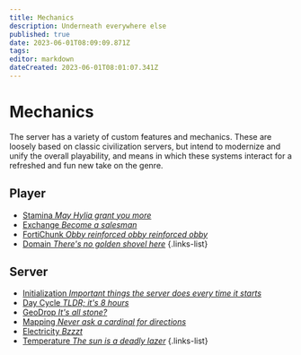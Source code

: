 ```yaml
---
title: Mechanics
description: Underneath everywhere else
published: true
date: 2023-06-01T08:09:09.871Z
tags: 
editor: markdown
dateCreated: 2023-06-01T08:01:07.341Z
---
```


# Mechanics
The server has a variety of custom features and mechanics. These are loosely based on classic civilization servers, but intend to modernize and unify the overall playability, and means in which these systems interact for a refreshed and fun new take on the genre.

## Player
- [Stamina *May Hylia grant you more*](/guide/mechanics/stamina)
- [Exchange *Become a salesman*](/guide/mechanics/exchange)
- [FortiChunk *Obby reinforced obby reinforced obby*](/guide/mechanics/fortichunk)
- [Domain *There's no golden shovel here*](/guide/mechanics/domain)
{.links-list}

## Server
- [Initialization *Important things the server does every time it starts*](/guide/mechanics/initialization)
- [Day Cycle *TLDR; it's 8 hours*](/guide/mechanics/daycycle)
- [GeoDrop *It's all stone?*](/guide/mechanics/geodrop)
- [Mapping *Never ask a cardinal for directions*](/guide/mechanics/map)
- [Electricity *Bzzzt*](/guide/mechanics/electricity)
- [Temperature *The sun is a deadly lazer*](/guide/mechanics/temperature)
{.links-list}


